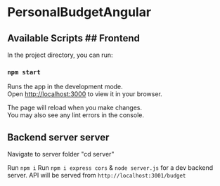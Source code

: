 # PersonalBudgetAngular
## Available Scripts ## Frontend 

In the project directory, you can run:

### `npm start`

Runs the app in the development mode.\
Open [http://localhost:3000](http://localhost:3000) to view it in your browser.

The page will reload when you make changes.\
You may also see any lint errors in the console.

## Backend server server
Navigate to server folder "cd server"

Run `npm i` 
Run `npm i express cors`  & `node server.js` for a dev backend server. API will be served from `http://localhost:3001/budget`
